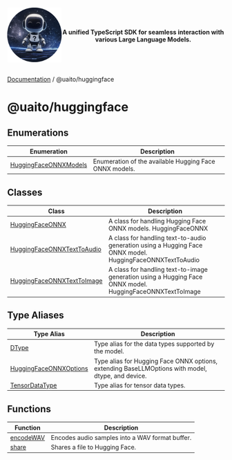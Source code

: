 <div style="display:flex; align-items:center;">
<p align="center">
  <img src="../UAITO.png" alt="UAITO Logo" width="200"/>
</p>

<p align="center">
  <strong>A unified TypeScript SDK for seamless interaction with various Large Language Models.</strong>
</p>
</div>

[Documentation](README.md) / @uaito/huggingface

# @uaito/huggingface

## Enumerations

| Enumeration | Description |
| ------ | ------ |
| [HuggingFaceONNXModels](@uaito.huggingface.Enumeration.HuggingFaceONNXModels.md) | Enumeration of the available Hugging Face ONNX models. |

## Classes

| Class | Description |
| ------ | ------ |
| [HuggingFaceONNX](@uaito.huggingface.Class.HuggingFaceONNX.md) | A class for handling Hugging Face ONNX models. HuggingFaceONNX |
| [HuggingFaceONNXTextToAudio](@uaito.huggingface.Class.HuggingFaceONNXTextToAudio.md) | A class for handling text-to-audio generation using a Hugging Face ONNX model. HuggingFaceONNXTextToAudio |
| [HuggingFaceONNXTextToImage](@uaito.huggingface.Class.HuggingFaceONNXTextToImage.md) | A class for handling text-to-image generation using a Hugging Face ONNX model. HuggingFaceONNXTextToImage |

## Type Aliases

| Type Alias | Description |
| ------ | ------ |
| [DType](@uaito.huggingface.TypeAlias.DType.md) | Type alias for the data types supported by the model. |
| [HuggingFaceONNXOptions](@uaito.huggingface.TypeAlias.HuggingFaceONNXOptions.md) | Type alias for Hugging Face ONNX options, extending BaseLLMOptions with model, dtype, and device. |
| [TensorDataType](@uaito.huggingface.TypeAlias.TensorDataType.md) | Type alias for tensor data types. |

## Functions

| Function | Description |
| ------ | ------ |
| [encodeWAV](@uaito.huggingface.Function.encodeWAV.md) | Encodes audio samples into a WAV format buffer. |
| [share](@uaito.huggingface.Function.share.md) | Shares a file to Hugging Face. |
